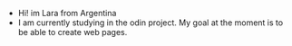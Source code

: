 - Hi! im Lara from Argentina
- I am currently studying in the odin project. My goal at the moment is to be able to create web pages.


<!---
Laara01/Laara01 is a ✨ special ✨ repository because its `README.md` (this file) appears on your GitHub profile.
You can click the Preview link to take a look at your changes.
--->
